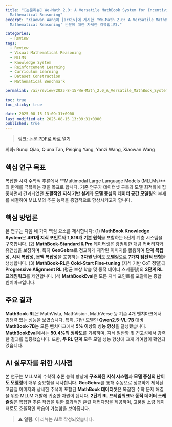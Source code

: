 ```yaml
---
title: "[논문리뷰] We-Math 2.0: A Versatile MathBook System for Incentivizing Visual
  Mathematical Reasoning"
excerpt: "Xiaowan Wang이 [arXiv]에 게시한 'We-Math 2.0: A Versatile MathBook System for Incentivizing Visual
  Mathematical Reasoning' 논문에 대한 자세한 리뷰입니다."

categories:
  - Review
tags:
  - Review
  - Visual Mathematical Reasoning
  - MLLMs
  - Knowledge System
  - Reinforcement Learning
  - Curriculum Learning
  - Dataset Construction
  - Mathematical Benchmark

permalink: /ai/review/2025-8-15-We-Math_2.0_A_Versatile_MathBook_System_for_Incentivizing_Visual_Mathematical_Reasoning/

toc: true
toc_sticky: true

date: 2025-08-15 13:09:31+0900
last_modified_at: 2025-08-15 13:09:31+0900
published: true
---
```

> **링크:** [논문 PDF로 바로 열기](https://arxiv.org/abs/2508.10433)

**저자:** Runqi Qiao, Qiuna Tan, Peiqing Yang, Yanzi Wang, Xiaowan Wang



## 핵심 연구 목표
복잡한 시각 수학적 추론에서 **Multimodal Large Language Models (MLLMs)**의 한계를 극복하는 것을 목표로 합니다. 기존 연구가 데이터셋 구축과 모델 최적화에 집중하면서 간과되었던 **포괄적인 지식 기반 설계**와 **모델 중심의 데이터 공간 모델링**의 부재를 해결하여 MLLM의 추론 능력을 종합적으로 향상시키고자 합니다.

## 핵심 방법론
본 연구는 다음 네 가지 핵심 요소를 제시합니다: (1) **MathBook Knowledge System**은 **491개 지식 포인트**와 **1,819개 기본 원칙**을 포함하는 5단계 계층 시스템을 구축합니다. (2) **MathBook-Standard & Pro** 데이터셋은 광범위한 개념 커버리지와 유연성을 보장하며, 특히 **GeoGebra**로 정교하게 제작된 이미지를 활용하여 **단계 복잡성, 시각 복잡성, 문맥 복잡성**을 포함하는 **3차원 난이도 모델링**으로 **7가지 점진적 변형**을 생성합니다. (3) **MathBook-RL**은 **Cold-Start Fine-tuning** (지식 기반 CoT 정렬)과 **Progressive Alignment RL** (평균 보상 학습 및 동적 데이터 스케줄링)의 **2단계 RL 프레임워크**를 제안합니다. (4) **MathBookEval**은 모든 지식 포인트를 포괄하는 종합 벤치마크입니다.

## 주요 결과
**MathBook-RL**은 MathVista, MathVision, MathVerse 등 기존 4개 벤치마크에서 경쟁력 있는 성능을 보였습니다. 특히, 기반 모델인 **Qwen2.5-VL-7B** 대비 **MathBook-7B**는 모든 벤치마크에서 **5% 이상의 성능 향상**을 달성했습니다. **MathBookEval**에서는 **50.4%의 정확도**를 기록하며, 지식 일반화 및 견고성에서 강력한 결과를 입증했습니다. 또한, **두 RL 단계** 모두 모델 성능 향상에 크게 기여함이 확인되었습니다.

## AI 실무자를 위한 시사점
본 연구는 MLLM의 수학적 추론 능력 향상에 **구조화된 지식 시스템**과 **모델 중심의 난이도 모델링**이 매우 중요함을 시사합니다. **GeoGebra**를 통해 수동으로 정교하게 제작된 고품질 이미지와 상세한 주석이 포함된 **MathBook 데이터셋**은 복잡한 수학 문제 해결을 위한 MLLM 개발에 귀중한 자원이 됩니다. **2단계 RL 프레임워크**와 **동적 데이터 스케줄링**은 복잡한 추론 작업을 위한 효과적인 훈련 패러다임을 제공하며, 고품질 소량 데이터로도 효율적인 학습이 가능함을 보여줍니다.

> ⚠️ **알림:** 이 리뷰는 AI로 작성되었습니다.